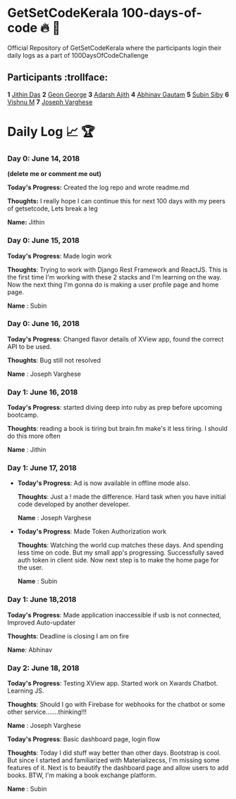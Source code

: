 # GetSetCodeKerala 100-days-of-code  :fire:  :rocket:
Official Repository of GetSetCodeKerala where the participants login their daily logs as a part of 100DaysOfCodeChallenge

## Participants  :trollface:
<!-- ++++++++++++++++++++++++ FORMAT ++++++++++++++++++++++++++++++++
==================================================================
**<entry_num>** [<name>](<link to your github>) -->

**1** [Jithin Das](https://github.com/jithindasad)
**2** [Geon George](https://github.com/geongeorge)
**3** [Adarsh Ajith](https://github.com/aadarsh1995)
**4** [Abhinav Gautam](https://github.com/Gotham13121997)
**5** [Subin Siby](https://github.com/subins2000)
**6** [Vishnu M](https://github.com/Vishnu-M)
**7** [Joseph Varghese](https://github.com/iamjosephvarghese)



# Daily Log  :chart_with_upwards_trend:  :trophy:
<!--
++++++++++++++++++++++++ FORMAT ++++++++++++++++++++++++++++++++
==================================================================
### Day 0: February 30, 2016 (Example 1)
(delete me or comment me out)

**Today's Progress:** Fixed CSS, worked on canvas functionality for the app.

**Thoughts:** I really struggled with CSS, but, overall, I feel like I am slowly getting better at it. Canvas is still new for me, but I managed to figure out some basic functionality.

**Name:** John
-->

### Day 0: June 14, 2018
**(delete me or comment me out)**

**Today's Progress:** Created the log repo and wrote readme.md

**Thoughts:** I really hope I can continue this for next 100 days with my peers of getsetcode, Lets break a leg

**Name:** Jithin

### Day 0: June 15, 2018

**Today's Progress**: Made login work

**Thoughts**: Trying to work with Django Rest Framework and ReactJS. This is the first time I'm working with these 2 stacks and I'm learning on the way. Now the next thing I'm gonna do is making a user profile page and home page.

**Name** : Subin

### Day 0: June 16, 2018

**Today's Progress**: Changed flavor details of XView app, found the correct API to be used.

**Thoughts**: Bug still not resolved

**Name** : Joseph Varghese

### Day 1: June 16, 2018

**Today's Progress**: started diving deep into ruby as prep before upcoming bootcamp.

**Thoughts**: reading a book is tiring but brain.fm make's it less tiring. I should do this more often

**Name** : Jithin

### Day 1: June 17, 2018

*   **Today's Progress**: Ad is now available in offline mode also.

    **Thoughts**: Just a ! made the difference. Hard task when you have initial code developed by another developer.

    **Name** : Joseph Varghese

*   **Today's Progress**: Made Token Authorization work

    **Thoughts**: Watching the world cup matches these days. And spending less time on code. But my small app's progressing. Successfully saved auth token in client side. Now next step is to make the home page for the user.

    **Name** : Subin

### Day 1: June 18,2018

**Today's Progress**: Made application inaccessible if usb is not connected, Improved Auto-updater

**Thoughts**: Deadline is closing I am on fire 

**Name**: Abhinav

### Day 2: June 18, 2018


**Today's Progress**: Testing XView app. Started work on Xwards Chatbot. Learning JS.

**Thoughts**: Should I go with Firebase for webhooks for the chatbot or some other service.......thinking!!!

**Name** : Joseph Varghese

**Today's Progress**: Basic dashboard page, login flow

**Thoughts**: Today I did stuff way better than other days. Bootstrap is cool. But since I started and familiarized with Materializecss, I'm missing some features of it. Next is to beautify the dashboard page and allow users to add books. BTW, I'm making a book exchange platform.

**Name** : Subin

